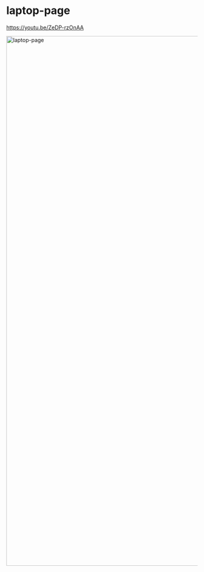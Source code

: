 # laptop-page
https://youtu.be/ZeDP-rzOnAA


<img width="1393" alt="laptop-page" src="https://user-images.githubusercontent.com/89077026/159251348-50aceff5-d1cc-49b2-975c-c689067137ac.png">
